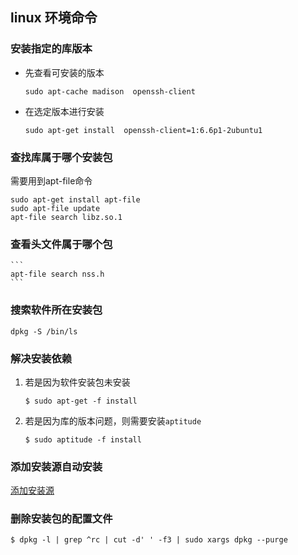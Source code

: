 ## linux 环境命令

### 安装指定的库版本

  * 先查看可安装的版本

    ```
    sudo apt-cache madison  openssh-client
    ```

  * 在选定版本进行安装

    ```
    sudo apt-get install  openssh-client=1:6.6p1-2ubuntu1
    ```
### 查找库属于哪个安装包
 需要用到apt-file命令

  ```
  sudo apt-get install apt-file
  sudo apt-file update
  apt-file search libz.so.1
  ```

### 查看头文件属于哪个包
    ```
    apt-file search nss.h
    ```

### 搜索软件所在安装包
 ```
 dpkg -S /bin/ls
 ```

### 解决安装依赖

1. 若是因为软件安装包未安装
    ```
    $ sudo apt-get -f install
    ```
2. 若是因为库的版本问题，则需要安装`aptitude`
    ```
    $ sudo aptitude -f install
    ```

### 添加安装源自动安装

[添加安装源](./添加源.md#添加安装源)

### 删除安装包的配置文件

```
$ dpkg -l | grep ^rc | cut -d' ' -f3 | sudo xargs dpkg --purge
```